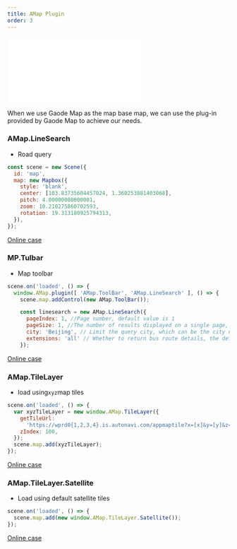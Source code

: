 ```yaml
---
title: AMap Plugin
order: 3
---
```


<embed src="@/docs/api/common/style.md"></embed>

When we use Gaode Map as the map base map, we can use the plug-in provided by Gaode Map to achieve our needs.

### AMap.LineSearch

- Road query

```javascript
const scene = new Scene({
  id: 'map',
  map: new Mapbox({
    style: 'blank',
    center: [103.83735604457024, 1.360253881403068],
    pitch: 4.00000000000001,
    zoom: 10.210275860702593,
    rotation: 19.313180925794313,
  }),
});
```

[Online case](/examples/amapplugin/bus#busstop)

### MP.Tulbar

- Map toolbar

```javascript
scene.on('loaded', () => {
  window.AMap.plugin([ 'AMap.ToolBar', 'AMap.LineSearch' ], () => {
    scene.map.addControl(new AMap.ToolBar());

    const linesearch = new AMap.LineSearch({
      pageIndex: 1, //Page number, default value is 1
      pageSize: 1, //The number of results displayed on a single page, the default value is 20, the maximum value is 50
      city: 'Beijing', // Limit the query city, which can be the city name (Chinese/Chinese full spelling), city code, the default value is "National"
      extensions: 'all' // Whether to return bus route details, the default value is "base"
    });
```

[Online case](/examples/amapplugin/bus#busstop)

### AMap.TileLayer

- load using`xyz`map tiles

```javascript
scene.on('loaded', () => {
  var xyzTileLayer = new window.AMap.TileLayer({
    getTileUrl:
      'https://wprd0{1,2,3,4}.is.autonavi.com/appmaptile?x=[x]&y=[y]&z=[z]&size=1&scl=1&style=8&ltype=11',
    zIndex: 100,
  });
  scene.map.add(xyzTileLayer);
});
```

[Online case](/examples/amapplugin/bus#xyztile)

### AMap.TileLayer.Satellite

- Load using default satellite tiles

```javascript
scene.on('loaded', () => {
  scene.map.add(new window.AMap.TileLayer.Satellite());
});
```

[Online case](/examples/amapplugin/bus#satellite)
